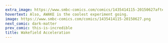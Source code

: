 ```yaml
---
extra_image: https://www.smbc-comics.com/comics/1435414115-20150627after.png
hovertext: Also, AWAKE is the coolest experiment going.
image: https://www.smbc-comics.com/comics/1435414115-20150627.png
next_comic: dark-matter
prev_comic: this-is-incredible
title: Wakefield Acceleration
---
```


